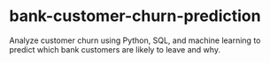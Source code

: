 # bank-customer-churn-prediction
Analyze customer churn using Python, SQL, and machine learning to predict which bank customers are likely to leave and why.
